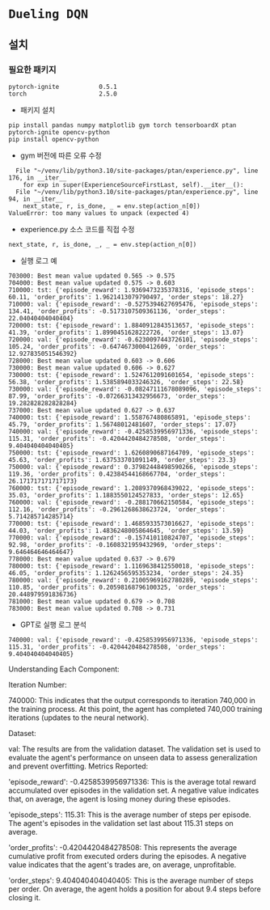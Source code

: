 # `Dueling DQN`


## 설치

### 필요한 패키지
```
pytorch-ignite           0.5.1
torch                    2.5.0

```

* 패키지 설치  
```
pip install pandas numpy matplotlib gym torch tensorboardX ptan pytorch-ignite opencv-python
pip install opencv-python
```

* gym 버전에 따른 오류 수정
```
  File "~/venv/lib/python3.10/site-packages/ptan/experience.py", line 176, in __iter__
    for exp in super(ExperienceSourceFirstLast, self).__iter__():
  File "~/venv/lib/python3.10/site-packages/ptan/experience.py", line 94, in __iter__
    next_state, r, is_done, _ = env.step(action_n[0])
ValueError: too many values to unpack (expected 4)
```
  * experience.py 소스 코드를 직접 수정  
```
next_state, r, is_done, _, _ = env.step(action_n[0])
```

* 실행 로그 예  
```
703000: Best mean value updated 0.565 -> 0.575
704000: Best mean value updated 0.575 -> 0.603
710000: tst: {'episode_reward': 1.9369473235378316, 'episode_steps': 60.11, 'order_profits': 1.9621413079790497, 'order_steps': 18.27}
710000: val: {'episode_reward': -0.5275394627695476, 'episode_steps': 134.41, 'order_profits': -0.5173107509361136, 'order_steps': 22.04040404040404}
720000: tst: {'episode_reward': 1.8840912843513657, 'episode_steps': 41.39, 'order_profits': 1.8990451628222726, 'order_steps': 13.07}
720000: val: {'episode_reward': -0.6230097443726101, 'episode_steps': 105.24, 'order_profits': -0.6474673000412609, 'order_steps': 12.927835051546392}
728000: Best mean value updated 0.603 -> 0.606
730000: Best mean value updated 0.606 -> 0.627
730000: tst: {'episode_reward': 1.5247612091601654, 'episode_steps': 56.38, 'order_profits': 1.5385894033246326, 'order_steps': 22.58}
730000: val: {'episode_reward': -0.08247111678089096, 'episode_steps': 87.99, 'order_profits': -0.07266313432956673, 'order_steps': 19.282828282828284}
737000: Best mean value updated 0.627 -> 0.637
740000: tst: {'episode_reward': 1.558767480865891, 'episode_steps': 45.79, 'order_profits': 1.56748012481607, 'order_steps': 17.07}
740000: val: {'episode_reward': -0.4258539956971336, 'episode_steps': 115.31, 'order_profits': -0.4204420484278508, 'order_steps': 9.404040404040405}
750000: tst: {'episode_reward': 1.6260890687164709, 'episode_steps': 45.63, 'order_profits': 1.637533701091149, 'order_steps': 23.3}
750000: val: {'episode_reward': 0.37982448498590266, 'episode_steps': 119.36, 'order_profits': 0.42384544168667704, 'order_steps': 26.171717171717173}
760000: tst: {'episode_reward': 1.2089370968439022, 'episode_steps': 35.03, 'order_profits': 1.1883550124527833, 'order_steps': 12.65}
760000: val: {'episode_reward': -0.288170662150584, 'episode_steps': 112.16, 'order_profits': -0.2961268638623724, 'order_steps': 5.714285714285714}
770000: tst: {'episode_reward': 1.4685933573016627, 'episode_steps': 44.03, 'order_profits': 1.4836248005864645, 'order_steps': 13.59}
770000: val: {'episode_reward': -0.157410110824707, 'episode_steps': 92.98, 'order_profits': -0.1608321959432969, 'order_steps': 9.646464646464647}
778000: Best mean value updated 0.637 -> 0.679
780000: tst: {'episode_reward': 1.1169638412550018, 'episode_steps': 46.05, 'order_profits': 1.1262456595353234, 'order_steps': 24.35}
780000: val: {'episode_reward': 0.21005969162780289, 'episode_steps': 110.85, 'order_profits': 0.20598168796100325, 'order_steps': 20.448979591836736}
781000: Best mean value updated 0.679 -> 0.708
783000: Best mean value updated 0.708 -> 0.731
```

* GPT로 실행 로그 분석  
```
740000: val: {'episode_reward': -0.4258539956971336, 'episode_steps': 115.31, 'order_profits': -0.4204420484278508, 'order_steps': 9.404040404040405}
```
Understanding Each Component:

Iteration Number:

740000:
This indicates that the output corresponds to iteration 740,000 in the training process.
At this point, the agent has completed 740,000 training iterations (updates to the neural network).

Dataset:

val:
The results are from the validation dataset.
The validation set is used to evaluate the agent's performance on unseen data to assess generalization and prevent overfitting.
Metrics Reported:

'episode_reward': -0.4258539956971336:
This is the average total reward accumulated over episodes in the validation set.
A negative value indicates that, on average, the agent is losing money during these episodes.

'episode_steps': 115.31:
This is the average number of steps per episode.
The agent's episodes in the validation set last about 115.31 steps on average.

'order_profits': -0.4204420484278508:
This represents the average cumulative profit from executed orders during the episodes.
A negative value indicates that the agent's trades are, on average, unprofitable.

'order_steps': 9.404040404040405:
This is the average number of steps per order.
On average, the agent holds a position for about 9.4 steps before closing it.
